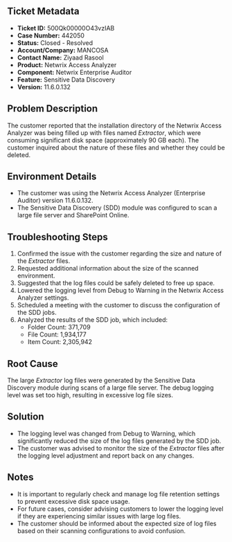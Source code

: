 ## Ticket Metadata
- **Ticket ID:** 500Qk00000O43vzIAB
- **Case Number:** 442050
- **Status:** Closed - Resolved
- **Account/Company:** MANCOSA
- **Contact Name:** Ziyaad Rasool
- **Product:** Netwrix Access Analyzer
- **Component:** Netwrix Enterprise Auditor
- **Feature:** Sensitive Data Discovery
- **Version:** 11.6.0.132

## Problem Description
The customer reported that the installation directory of the Netwrix Access Analyzer was being filled up with files named *_Extractor_*, which were consuming significant disk space (approximately 90 GB each). The customer inquired about the nature of these files and whether they could be deleted.

## Environment Details
- The customer was using the Netwrix Access Analyzer (Enterprise Auditor) version 11.6.0.132.
- The Sensitive Data Discovery (SDD) module was configured to scan a large file server and SharePoint Online.

## Troubleshooting Steps
1. Confirmed the issue with the customer regarding the size and nature of the *_Extractor_* files.
2. Requested additional information about the size of the scanned environment.
3. Suggested that the log files could be safely deleted to free up space.
4. Lowered the logging level from Debug to Warning in the Netwrix Access Analyzer settings.
5. Scheduled a meeting with the customer to discuss the configuration of the SDD jobs.
6. Analyzed the results of the SDD job, which included:
   - Folder Count: 371,709
   - File Count: 1,934,177
   - Item Count: 2,305,942

## Root Cause
The large *_Extractor_* log files were generated by the Sensitive Data Discovery module during scans of a large file server. The debug logging level was set too high, resulting in excessive log file sizes.

## Solution
- The logging level was changed from Debug to Warning, which significantly reduced the size of the log files generated by the SDD job.
- The customer was advised to monitor the size of the *_Extractor_* files after the logging level adjustment and report back on any changes.

## Notes
- It is important to regularly check and manage log file retention settings to prevent excessive disk space usage.
- For future cases, consider advising customers to lower the logging level if they are experiencing similar issues with large log files.
- The customer should be informed about the expected size of log files based on their scanning configurations to avoid confusion.